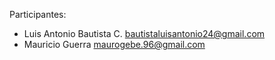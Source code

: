 Participantes:
+ Luis Antonio Bautista C. bautistaluisantonio24@gmail.com
+ Mauricio Guerra maurogebe.96@gmail.com

